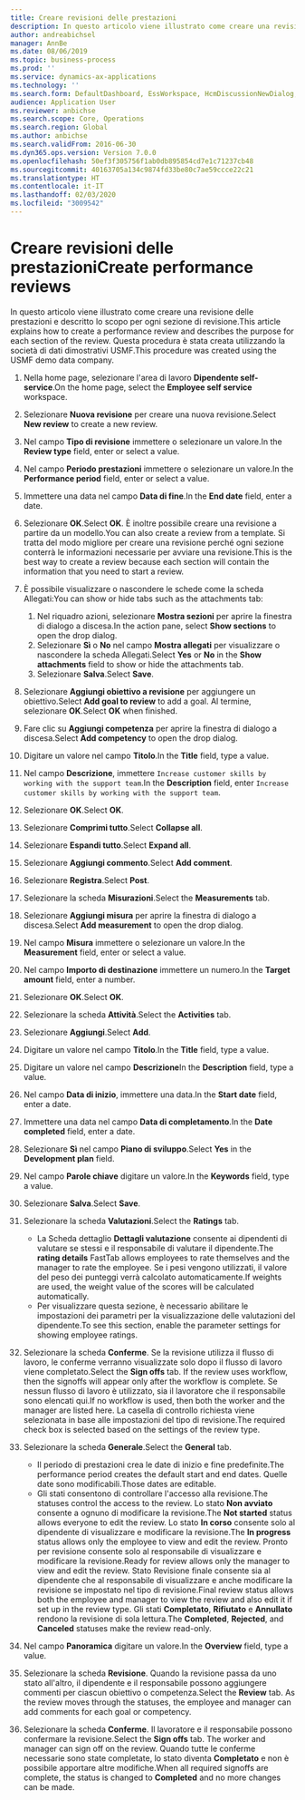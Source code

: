 ```yaml
---
title: Creare revisioni delle prestazioni
description: In questo articolo viene illustrato come creare una revisione delle prestazioni e descritto lo scopo per ogni sezione di revisione.
author: andreabichsel
manager: AnnBe
ms.date: 08/06/2019
ms.topic: business-process
ms.prod: ''
ms.service: dynamics-ax-applications
ms.technology: ''
ms.search.form: DefaultDashboard, EssWorkspace, HcmDiscussionNewDialog, HcmDiscussion, HcmDiscussionChangeSettings, HcmDiscussionAddGoalDialog, HcmTopicCreate, HcmMeasurementDetailDialog, HcmPerfJournalAdd
audience: Application User
ms.reviewer: anbichse
ms.search.scope: Core, Operations
ms.search.region: Global
ms.author: anbichse
ms.search.validFrom: 2016-06-30
ms.dyn365.ops.version: Version 7.0.0
ms.openlocfilehash: 50ef3f305756f1ab0db895854cd7e1c71237cb48
ms.sourcegitcommit: 40163705a134c9874fd33be80c7ae59ccce22c21
ms.translationtype: HT
ms.contentlocale: it-IT
ms.lasthandoff: 02/03/2020
ms.locfileid: "3009542"
---
```

# <a name="create-performance-reviews"></a><span data-ttu-id="f4f75-103">Creare revisioni delle prestazioni</span><span class="sxs-lookup"><span data-stu-id="f4f75-103">Create performance reviews</span></span>



<span data-ttu-id="f4f75-104">In questo articolo viene illustrato come creare una revisione delle prestazioni e descritto lo scopo per ogni sezione di revisione.</span><span class="sxs-lookup"><span data-stu-id="f4f75-104">This article explains how to create a performance review and describes the purpose for each section of the review.</span></span> <span data-ttu-id="f4f75-105">Questa procedura è stata creata utilizzando la società di dati dimostrativi USMF.</span><span class="sxs-lookup"><span data-stu-id="f4f75-105">This procedure was created using the USMF demo data company.</span></span>

1. <span data-ttu-id="f4f75-106">Nella home page, selezionare l'area di lavoro **Dipendente self-service**.</span><span class="sxs-lookup"><span data-stu-id="f4f75-106">On the home page, select the **Employee self service** workspace.</span></span>
2. <span data-ttu-id="f4f75-107">Selezionare **Nuova revisione** per creare una nuova revisione.</span><span class="sxs-lookup"><span data-stu-id="f4f75-107">Select **New review** to create a new review.</span></span>
3. <span data-ttu-id="f4f75-108">Nel campo **Tipo di revisione** immettere o selezionare un valore.</span><span class="sxs-lookup"><span data-stu-id="f4f75-108">In the **Review type** field, enter or select a value.</span></span>
4. <span data-ttu-id="f4f75-109">Nel campo **Periodo prestazioni** immettere o selezionare un valore.</span><span class="sxs-lookup"><span data-stu-id="f4f75-109">In the **Performance period** field, enter or select a value.</span></span>
5. <span data-ttu-id="f4f75-110">Immettere una data nel campo **Data di fine**.</span><span class="sxs-lookup"><span data-stu-id="f4f75-110">In the **End date** field, enter a date.</span></span>
6. <span data-ttu-id="f4f75-111">Selezionare **OK**.</span><span class="sxs-lookup"><span data-stu-id="f4f75-111">Select **OK**.</span></span> <span data-ttu-id="f4f75-112">È inoltre possibile creare una revisione a partire da un modello.</span><span class="sxs-lookup"><span data-stu-id="f4f75-112">You can also create a review from a template.</span></span> <span data-ttu-id="f4f75-113">Si tratta del modo migliore per creare una revisione perché ogni sezione conterrà le informazioni necessarie per avviare una revisione.</span><span class="sxs-lookup"><span data-stu-id="f4f75-113">This is the best way to create a review because each section will contain the information that you need to start a review.</span></span>  
7. <span data-ttu-id="f4f75-114">È possibile visualizzare o nascondere le schede come la scheda Allegati:</span><span class="sxs-lookup"><span data-stu-id="f4f75-114">You can show or hide tabs such as the attachments tab:</span></span>

    1. <span data-ttu-id="f4f75-115">Nel riquadro azioni, selezionare **Mostra sezioni** per aprire la finestra di dialogo a discesa.</span><span class="sxs-lookup"><span data-stu-id="f4f75-115">In the action pane, select **Show sections** to open the drop dialog.</span></span>
    1. <span data-ttu-id="f4f75-116">Selezionare **Sì** o **No** nel campo **Mostra allegati** per visualizzare o nascondere la scheda Allegati.</span><span class="sxs-lookup"><span data-stu-id="f4f75-116">Select **Yes** or **No** in the **Show attachments** field to show or hide the attachments tab.</span></span>
    1. <span data-ttu-id="f4f75-117">Selezionare **Salva**.</span><span class="sxs-lookup"><span data-stu-id="f4f75-117">Select **Save**.</span></span>

8. <span data-ttu-id="f4f75-118">Selezionare **Aggiungi obiettivo a revisione** per aggiungere un obiettivo.</span><span class="sxs-lookup"><span data-stu-id="f4f75-118">Select **Add goal to review** to add a goal.</span></span> <span data-ttu-id="f4f75-119">Al termine, selezionare **OK**.</span><span class="sxs-lookup"><span data-stu-id="f4f75-119">Select **OK** when finished.</span></span>
9. <span data-ttu-id="f4f75-120">Fare clic su **Aggiungi competenza** per aprire la finestra di dialogo a discesa.</span><span class="sxs-lookup"><span data-stu-id="f4f75-120">Select **Add competency** to open the drop dialog.</span></span>
10. <span data-ttu-id="f4f75-121">Digitare un valore nel campo **Titolo**.</span><span class="sxs-lookup"><span data-stu-id="f4f75-121">In the **Title** field, type a value.</span></span>
11. <span data-ttu-id="f4f75-122">Nel campo **Descrizione**, immettere `Increase customer skills by working with the support team`.</span><span class="sxs-lookup"><span data-stu-id="f4f75-122">In the **Description** field, enter `Increase customer skills by working with the support team`.</span></span>
12. <span data-ttu-id="f4f75-123">Selezionare **OK**.</span><span class="sxs-lookup"><span data-stu-id="f4f75-123">Select **OK**.</span></span>
13. <span data-ttu-id="f4f75-124">Selezionare **Comprimi tutto**.</span><span class="sxs-lookup"><span data-stu-id="f4f75-124">Select **Collapse all**.</span></span>
14. <span data-ttu-id="f4f75-125">Selezionare **Espandi tutto**.</span><span class="sxs-lookup"><span data-stu-id="f4f75-125">Select **Expand all**.</span></span>
15. <span data-ttu-id="f4f75-126">Selezionare **Aggiungi commento**.</span><span class="sxs-lookup"><span data-stu-id="f4f75-126">Select **Add comment**.</span></span>
16. <span data-ttu-id="f4f75-127">Selezionare **Registra**.</span><span class="sxs-lookup"><span data-stu-id="f4f75-127">Select **Post**.</span></span>
17. <span data-ttu-id="f4f75-128">Selezionare la scheda **Misurazioni**.</span><span class="sxs-lookup"><span data-stu-id="f4f75-128">Select the **Measurements** tab.</span></span>
18. <span data-ttu-id="f4f75-129">Selezionare **Aggiungi misura** per aprire la finestra di dialogo a discesa.</span><span class="sxs-lookup"><span data-stu-id="f4f75-129">Select **Add measurement** to open the drop dialog.</span></span>
19. <span data-ttu-id="f4f75-130">Nel campo **Misura** immettere o selezionare un valore.</span><span class="sxs-lookup"><span data-stu-id="f4f75-130">In the **Measurement** field, enter or select a value.</span></span>
26. <span data-ttu-id="f4f75-131">Nel campo **Importo di destinazione** immettere un numero.</span><span class="sxs-lookup"><span data-stu-id="f4f75-131">In the **Target amount** field, enter a number.</span></span>
20. <span data-ttu-id="f4f75-132">Selezionare **OK**.</span><span class="sxs-lookup"><span data-stu-id="f4f75-132">Select **OK**.</span></span>
21. <span data-ttu-id="f4f75-133">Selezionare la scheda **Attività**.</span><span class="sxs-lookup"><span data-stu-id="f4f75-133">Select the **Activities** tab.</span></span>
22. <span data-ttu-id="f4f75-134">Selezionare **Aggiungi**.</span><span class="sxs-lookup"><span data-stu-id="f4f75-134">Select **Add**.</span></span>
23. <span data-ttu-id="f4f75-135">Digitare un valore nel campo **Titolo**.</span><span class="sxs-lookup"><span data-stu-id="f4f75-135">In the **Title** field, type a value.</span></span>
24. <span data-ttu-id="f4f75-136">Digitare un valore nel campo **Descrizione**</span><span class="sxs-lookup"><span data-stu-id="f4f75-136">In the **Description** field, type a value.</span></span>
25. <span data-ttu-id="f4f75-137">Nel campo **Data di inizio**, immettere una data.</span><span class="sxs-lookup"><span data-stu-id="f4f75-137">In the **Start date** field, enter a date.</span></span>
26. <span data-ttu-id="f4f75-138">Immettere una data nel campo **Data di completamento**.</span><span class="sxs-lookup"><span data-stu-id="f4f75-138">In the **Date completed** field, enter a date.</span></span>
27. <span data-ttu-id="f4f75-139">Selezionare **Sì** nel campo **Piano di sviluppo**.</span><span class="sxs-lookup"><span data-stu-id="f4f75-139">Select **Yes** in the **Development plan** field.</span></span>
28. <span data-ttu-id="f4f75-140">Nel campo **Parole chiave** digitare un valore.</span><span class="sxs-lookup"><span data-stu-id="f4f75-140">In the **Keywords** field, type a value.</span></span>
29. <span data-ttu-id="f4f75-141">Selezionare **Salva**.</span><span class="sxs-lookup"><span data-stu-id="f4f75-141">Select **Save**.</span></span>
30. <span data-ttu-id="f4f75-142">Selezionare la scheda **Valutazioni**.</span><span class="sxs-lookup"><span data-stu-id="f4f75-142">Select the **Ratings** tab.</span></span>  

    - <span data-ttu-id="f4f75-143">La Scheda dettaglio **Dettagli valutazione** consente ai dipendenti di valutare se stessi e il responsabile di valutare il dipendente.</span><span class="sxs-lookup"><span data-stu-id="f4f75-143">The **rating details** FastTab allows employees to rate themselves and the manager to rate the employee.</span></span> <span data-ttu-id="f4f75-144">Se i pesi vengono utilizzati, il valore del peso dei punteggi verrà calcolato automaticamente.</span><span class="sxs-lookup"><span data-stu-id="f4f75-144">If weights are used, the weight value of the scores will be calculated automatically.</span></span>  
    - <span data-ttu-id="f4f75-145">Per visualizzare questa sezione, è necessario abilitare le impostazioni dei parametri per la visualizzazione delle valutazioni del dipendente.</span><span class="sxs-lookup"><span data-stu-id="f4f75-145">To see this section, enable the parameter settings for showing employee ratings.</span></span>  

31. <span data-ttu-id="f4f75-146">Selezionare la scheda **Conferme**. Se la revisione utilizza il flusso di lavoro, le conferme verranno visualizzate solo dopo il flusso di lavoro viene completato.</span><span class="sxs-lookup"><span data-stu-id="f4f75-146">Select the **Sign offs** tab. If the review uses workflow, then the signoffs will appear only after the workflow is complete.</span></span> <span data-ttu-id="f4f75-147">Se nessun flusso di lavoro è utilizzato, sia il lavoratore che il responsabile sono elencati qui.</span><span class="sxs-lookup"><span data-stu-id="f4f75-147">If no workflow is used, then both the worker and the manager are listed here.</span></span> <span data-ttu-id="f4f75-148">La casella di controllo richiesta viene selezionata in base alle impostazioni del tipo di revisione.</span><span class="sxs-lookup"><span data-stu-id="f4f75-148">The required check box is selected based on the settings of the review type.</span></span>  
32. <span data-ttu-id="f4f75-149">Selezionare la scheda **Generale**.</span><span class="sxs-lookup"><span data-stu-id="f4f75-149">Select the **General** tab.</span></span>

    - <span data-ttu-id="f4f75-150">Il periodo di prestazioni crea le date di inizio e fine predefinite.</span><span class="sxs-lookup"><span data-stu-id="f4f75-150">The performance period creates the default start and end dates.</span></span> <span data-ttu-id="f4f75-151">Quelle date sono modificabili.</span><span class="sxs-lookup"><span data-stu-id="f4f75-151">Those dates are editable.</span></span>  
    - <span data-ttu-id="f4f75-152">Gli stati consentono di controllare l'accesso alla revisione.</span><span class="sxs-lookup"><span data-stu-id="f4f75-152">The statuses control the access to the review.</span></span> <span data-ttu-id="f4f75-153">Lo stato **Non avviato** consente a ognuno di modificare la revisione.</span><span class="sxs-lookup"><span data-stu-id="f4f75-153">The **Not started** status allows everyone to edit the review.</span></span> <span data-ttu-id="f4f75-154">Lo stato **In corso** consente solo al dipendente di visualizzare e modificare la revisione.</span><span class="sxs-lookup"><span data-stu-id="f4f75-154">The **In progress** status allows only the employee to view and edit the review.</span></span> <span data-ttu-id="f4f75-155">Pronto per revisione consente solo al responsabile di visualizzare e modificare la revisione.</span><span class="sxs-lookup"><span data-stu-id="f4f75-155">Ready for review allows only the manager to view and edit the review.</span></span> <span data-ttu-id="f4f75-156">Stato Revisione finale consente sia al dipendente che al responsabile di visualizzare e anche modificare la revisione se impostato nel tipo di revisione.</span><span class="sxs-lookup"><span data-stu-id="f4f75-156">Final review status allows both the employee and manager to view the review and also edit it if set up in the review type.</span></span> <span data-ttu-id="f4f75-157">Gli stati **Completato**, **Rifiutato** e **Annullato** rendono la revisione di sola lettura.</span><span class="sxs-lookup"><span data-stu-id="f4f75-157">The **Completed**, **Rejected**, and **Canceled** statuses make the review read-only.</span></span>  

33. <span data-ttu-id="f4f75-158">Nel campo **Panoramica** digitare un valore.</span><span class="sxs-lookup"><span data-stu-id="f4f75-158">In the **Overview** field, type a value.</span></span>
34. <span data-ttu-id="f4f75-159">Selezionare la scheda **Revisione**. Quando la revisione passa da uno stato all'altro, il dipendente e il responsabile possono aggiungere commenti per ciascun obiettivo o competenza.</span><span class="sxs-lookup"><span data-stu-id="f4f75-159">Select the **Review** tab. As the review moves through the statuses, the employee and manager can add comments for each goal or competency.</span></span>  
35. <span data-ttu-id="f4f75-160">Selezionare la scheda **Conferme**. Il lavoratore e il responsabile possono confermare la revisione.</span><span class="sxs-lookup"><span data-stu-id="f4f75-160">Select the **Sign offs** tab. The worker and manager can sign off on the review.</span></span> <span data-ttu-id="f4f75-161">Quando tutte le conferme necessarie sono state completate, lo stato diventa **Completato** e non è possibile apportare altre modifiche.</span><span class="sxs-lookup"><span data-stu-id="f4f75-161">When all required signoffs are complete, the status is changed to **Completed** and no more changes can be made.</span></span>  

